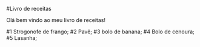 #Livro de receitas

Olá bem vindo ao meu livro de receitas!

#1 Strogonofe de frango;
#2 Pavê;
#3 bolo de banana;
#4 Bolo de cenoura;
#5 Lasanha;

